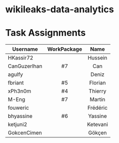 # wikileaks-data-analytics


# Task Assignments
| Username      | WorkPackage  |    Name      |
| --------------|:------------:|:------------:|
| HKassir72     |              | Hussein      |
| CanGuzerlhan  | #7           | Can          |
| agulfy        |              | Deniz        |
| fbriant       | #5           | Florian      |
| xPh3n0m       | #4           | Thierry      |
| M-Eng         | #7           | Martin       |
| fouweric      |              | Frédéric     |
| bhyassine     | #6           | Yassine      |
| ketjuni2      |              | Ketevani     |
| GokcenCimen   |              | Gökçen       |
